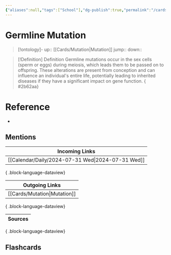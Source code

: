 ```yaml
---
{"aliases":null,"tags":["School"],"dg-publish":true,"permalink":"/cards/germline-mutation/","dgPassFrontmatter":true}
---
```


# Germline Mutation

> [!ontology]-
> up:: [[Cards/Mutation\|Mutation]]
> jump:: 
> down:: 

> [!Definition] Definition
> Germline mutations occur in the sex cells (sperm or eggs) during meiosis, which leads them to be passed on to offspring. These alterations are present from conception and can influence an individual's entire life, potentially leading to inherited diseases if they have a significant impact on gene function.
{ #2b62aa}


# Reference

- 

## Mentions

| Incoming Links                                       |
| ---------------------------------------------------- |
| [[Calendar/Daily/2024-07-31 Wed\|2024-07-31 Wed]] |

{ .block-language-dataview}

| Outgoing Links                  |
| ------------------------------- |
| [[Cards/Mutation\|Mutation]] |

{ .block-language-dataview}

| Sources |
| ------- |

{ .block-language-dataview}

## Flashcards